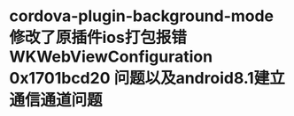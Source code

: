 # cordova-plugin-background-mode 修改了原插件ios打包报错WKWebViewConfiguration 0x1701bcd20 问题以及android8.1建立通信通道问题
